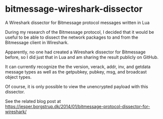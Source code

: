 bitmessage-wireshark-dissector
==============================

A Wireshark dissector for Bitmessage protocol messages written in Lua

During my research of the Bitmessage protocol, I decided that it would be useful to be able to dissect the network packages to and from the Bitmessage client in Wireshark.

Apparently, no one had created a Wireshark dissector for Bitmessage before, so I did just that in Lua and am sharing the result publicly on GitHub.

It can currently recognize the the version, verack, addr, inv, and getdata message types as well as the getpubkey, pubkey, msg, and broadcast object types.

Of course, it is only possible to view the unencrypted payload with this dissector.

See the related blog post at https://jesper.borgstrup.dk/2014/01/bitmessage-protocol-dissector-for-wireshark/

